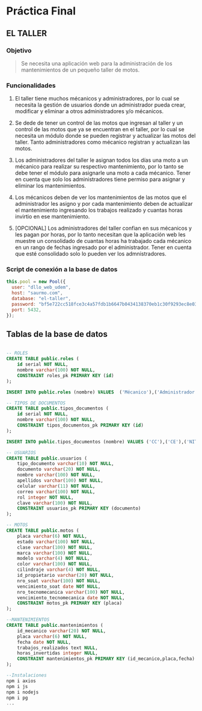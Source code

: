 # Práctica Final

## EL TALLER

### Objetivo

> Se necesita una aplicación web para la administración de los mantenimientos de un pequeño taller de motos.

### Funcionalidades

1. El taller tiene muchos mécanicos y administradores, por lo cual se necesita la gestión de usuarios donde un administrador pueda crear, modificar y eliminar a otros administradores y/o mécanicos.

2. Se dede de tener un control de las motos que ingresan al taller y un control de las motos que ya se encuentran en el taller, por lo cual se necesita un módulo donde se pueden registrar y actualizar las motos del taller. Tanto administradores como mécanico registran y actualizan las motos.

3. Los administradores del taller le asignan todos los días una moto a un mécanico para realizar su respectivo mantenimiento, por lo tanto se debe tener el módulo para asignarle una moto a cada mécanico. Tener en cuenta que solo los administradores tiene permiso para asignar y eliminar los mantenimientos.

4. Los mécanicos deben de ver los mantenimientos de las motos que el administrador les asigno y por cada mantenimiento deben de actualizar el mantenimiento ingresando los trabajos realizado y cuantas horas invirtio en ese mantenimiento.

5. [OPCIONAL] Los administradores del taller confian en sus mécanicos y les pagan por horas, por lo tanto necesitan que la aplicación web les muestre un consolidado de cuantas horas ha trabajado cada mécanico en un rango de fechas ingresado por el administrador. Tener en cuenta que esté consolidado solo lo pueden ver los admnistradores.

### Script de conexión a la base de datos

```js
this.pool = new Pool({
  user: "dllo_web_udem",
  host: "saurmo.com",
  database: "el-taller",
  password: "bf5e722cc518fce3c4a57fdb1b6647b0434138370eb1c30f9293ec8e03062b78",
  port: 5432,
});
```

## Tablas de la base de datos

```sql

-- ROLES
CREATE TABLE public.roles (
	id serial NOT NULL,
	nombre varchar(100) NOT NULL,
	CONSTRAINT roles_pk PRIMARY KEY (id)
);

INSERT INTO public.roles (nombre) VALUES  ('Mécanico'),('Administrador');

-- TIPOS DE DOCUMENTOS
CREATE TABLE public.tipos_documentos (
	id serial NOT NULL,
	nombre varchar(100) NOT NULL,
	CONSTRAINT tipos_documentos_pk PRIMARY KEY (id)
);

INSERT INTO public.tipos_documentos (nombre) VALUES ('CC'),('CE'),('NIT'),('Pasaporte');

-- USUARIOS
CREATE TABLE public.usuarios (
	tipo_documento varchar(10) NOT NULL,
	documento varchar(20) NOT NULL,
	nombre varchar(100) NOT NULL,
	apellidos varchar(100) NOT NULL,
	celular varchar(11) NOT NULL,
	correo varchar(100) NOT NULL,
	rol integer NOT NULL,
	clave varchar(100) NOT NULL,
	CONSTRAINT usuarios_pk PRIMARY KEY (documento)
);

-- MOTOS
CREATE TABLE public.motos (
	placa varchar(6) NOT NULL,
	estado varchar(100) NOT NULL,
	clase varchar(100) NOT NULL,
	marca varchar(100) NOT NULL,
	modelo varchar(4) NOT NULL,
	color varchar(100) NOT NULL,
	cilindraje varchar(4) NOT NULL,
	id_propietario varchar(20) NOT NULL,
	nro_soat varchar(100) NOT NULL,
	vencimiento_soat date NOT NULL,
	nro_tecnomecanica varchar(100) NOT NULL,
	vencimiento_tecnomecanica date NOT NULL,
	CONSTRAINT motos_pk PRIMARY KEY (placa)
);

--MANTENIMIENTOS
CREATE TABLE public.mantenimientos (
	id_mecanico varchar(20) NOT NULL,
	placa varchar(6) NOT NULL,
	fecha date NOT NULL,
	trabajos_realizados text NULL,
	horas_invertidas integer NULL,
	CONSTRAINT mantenimientos_pk PRIMARY KEY (id_mecanico,placa,fecha)
);

--Instalaciones
npm i axios
npm i js
npm i nodejs
npm i pg
...


